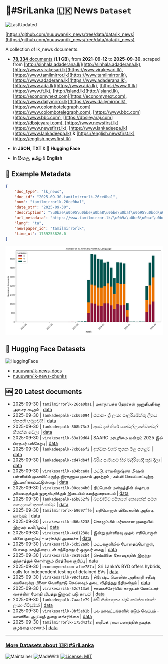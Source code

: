 # 📄#SriLanka 🇱🇰 News `Dataset`

![LastUpdated](https://img.shields.io/badge/last_updated-2025--10--01_00:05:52-green)

[https://github.com/nuuuwan/lk_news/tree/data/data/lk_news](https://github.com/nuuuwan/lk_news/tree/data/data/lk_news)

A collection of lk_news documents.

- [**78,334** documents](https://github.com/nuuuwan/lk_news/tree/data/data/lk_news) (**1.1 GB**), from **2021-09-12** to **2025-09-30**, scraped from [http://sinhala.adaderana.lk](http://sinhala.adaderana.lk), [https://www.virakesari.lk](https://www.virakesari.lk), [https://www.tamilmirror.lk](https://www.tamilmirror.lk), [https://www.adaderana.lk](https://www.adaderana.lk), [https://www.ada.lk](https://www.ada.lk), [https://www.ft.lk](https://www.ft.lk), [http://island.lk](http://island.lk), [https://economynext.com](https://economynext.com), [https://www.dailymirror.lk](https://www.dailymirror.lk), [https://www.colombotelegraph.com](https://www.colombotelegraph.com), [https://www.bbc.com](https://www.bbc.com), [https://dbsjeyaraj.com](https://dbsjeyaraj.com), [https://www.newsfirst.lk](https://www.newsfirst.lk), [https://www.lankadeepa.lk](https://www.lankadeepa.lk) & [https://english.newsfirst.lk](https://english.newsfirst.lk)

- In **JSON**, **TXT** & **🤗 Hugging Face**

- In **සිංහල**, **தமிழ்** & **English**

## 📝 Example Metadata

```json
{
    "doc_type": "lk_news",
    "doc_id": "2025-09-30-tamilmirrorlk-26ce0ba1",
    "num": "tamilmirrorlk-26ce0ba1",
    "date_str": "2025-09-30",
    "description": "\u0bae\u0b95\u0bbe\u0ba8\u0bbe\u0baf\u0b95\u0bcd\u0b95 \u0ba4\u0bc7\u0bb0\u0bb0\u0bcd\u0b95\u0bb3\u0bcd \u0b9c\u0ba9\u0bbe\u0ba4\u0bbf\u0baa\u0ba4\u0bbf\u0b95\u0bcd\u0b95\u0bc1 \u0b85\u0bb5\u0b9a\u0bb0 \u0b95\u0b9f\u0bbf\u0ba4\u0bae\u0bcd",
    "url_metadata": "https://www.tamilmirror.lk/\u0b9a\u0bc6\u0baf\u0bcd\u0ba4\u0bbf\u0b95\u0bb3\u0bcd/\u0bae\u0b95\u0bbe\u0ba8\u0bbe\u0baf\u0b95\u0bcd\u0b95-\u0ba4\u0bc7\u0bb0\u0bb0\u0bcd\u0b95\u0bb3\u0bcd-\u0b9c\u0ba9\u0bbe\u0ba4\u0bbf\u0baa\u0ba4\u0bbf\u0b95\u0bcd\u0b95\u0bc1-\u0b85\u0bb5\u0b9a\u0bb0-\u0b95\u0b9f\u0bbf\u0ba4\u0bae\u0bcd/175-365560",
    "lang": "ta",
    "newspaper_id": "tamilmirrorlk",
    "time_ut": 1759253826.0
}
```

![Chart](https://raw.githubusercontent.com/nuuuwan/lk_news/refs/heads/data/data/lk_news/docs_by_month_and_lang.png)

## 🤗 Hugging Face Datasets

![HuggingFace](https://img.shields.io/badge/-HuggingFace-FDEE21?style=for-the-badge&logo=HuggingFace)

- [nuuuwan/lk-news-docs](https://huggingface.co/datasets/nuuuwan/lk-news-docs)
- [nuuuwan/lk-news-chunks](https://huggingface.co/datasets/nuuuwan/lk-news-chunks)

## 🆕 20 Latest documents

- 2025-09-30 | `tamilmirrorlk-26ce0ba1` | மகாநாயக்க தேரர்கள் ஜனாதிபதிக்கு அவசர கடிதம் | [data](https://github.com/nuuuwan/lk_news/tree/data/data/lk_news/2020s/2025/2025-09-30-tamilmirrorlk-26ce0ba1)
- 2025-09-30 | `lankadeepalk-ccb65094` | ජපාන- ශ්‍රී ලංකා පාර්ලිමේන්තු ලීගය ජනපති හමුවෙයි | [data](https://github.com/nuuuwan/lk_news/tree/data/data/lk_news/2020s/2025/2025-09-30-lankadeepalk-ccb65094)
- 2025-09-30 | `lankadeepalk-808b73c3` | අපට දැන් හිරේ යනවද?උගන්වනවද? හිතන්න වෙලා | [data](https://github.com/nuuuwan/lk_news/tree/data/data/lk_news/2020s/2025/2025-09-30-lankadeepalk-808b73c3)
- 2025-09-30 | `virakesarilk-63a19d64` | SAARC மரபுரிமை மன்றம் 2025 இல் பிரதமர் பங்கேற்பு | [data](https://github.com/nuuuwan/lk_news/tree/data/data/lk_news/2020s/2025/2025-09-30-virakesarilk-63a19d64)
- 2025-09-30 | `lankadeepalk-7cb6e6f2` | ඉන්ධන වර්ග තුනක මිල පහළට | [data](https://github.com/nuuuwan/lk_news/tree/data/data/lk_news/2020s/2025/2025-09-30-lankadeepalk-7cb6e6f2)
- 2025-09-30 | `lankadeepalk-cd47db4f` | බිරිය සැමියාට සිර මැදිරියේදී කුඩ දීලා | [data](https://github.com/nuuuwan/lk_news/tree/data/data/lk_news/2020s/2025/2025-09-30-lankadeepalk-cd47db4f)
- 2025-09-30 | `virakesarilk-a34bca8a` | மட்டு. ராமகிருஷ்ண மிஷன் பள்ளியில் முகாமிட்டிருந்த இராணுவ முகாம் அகற்றம் ; கல்வி செயல்பாட்டிற்கு இடமளிக்கப்பட்டுள்ளது | [data](https://github.com/nuuuwan/lk_news/tree/data/data/lk_news/2020s/2025/2025-09-30-virakesarilk-a34bca8a)
- 2025-09-30 | `virakesarilk-00ceb4b0` | நிப்பொன் மன்றத்தின் ஸ்தாபக தலைவருக்கும் ஜனாதிபதிக்கும் இடையில் கலந்துரையாடல் | [data](https://github.com/nuuuwan/lk_news/tree/data/data/lk_news/2020s/2025/2025-09-30-virakesarilk-00ceb4b0)
- 2025-09-30 | `lankadeepalk-e5b852f9` | බඩෝවිට රජිතගේ කොකේන් සමග ගොලයෝ තුනක් මාට්ටු | [data](https://github.com/nuuuwan/lk_news/tree/data/data/lk_news/2020s/2025/2025-09-30-lankadeepalk-e5b852f9)
- 2025-09-30 | `tamilmirrorlk-b9697ffe` | எரிபொருள் விலைகளில் அதிரடி மாற்றம் | [data](https://github.com/nuuuwan/lk_news/tree/data/data/lk_news/2020s/2025/2025-09-30-tamilmirrorlk-b9697ffe)
- 2025-09-30 | `virakesarilk-d66a3238` | கொழும்பில் மர்மமான முறையில் இருவர் உயிரிழப்பு | [data](https://github.com/nuuuwan/lk_news/tree/data/data/lk_news/2020s/2025/2025-09-30-virakesarilk-d66a3238)
- 2025-09-30 | `virakesarilk-4c81238e` | இன்று நள்ளிரவு முதல் எரிபொருள் விலை குறைப்பு! -  எரிசக்தி அமைச்சு | [data](https://github.com/nuuuwan/lk_news/tree/data/data/lk_news/2020s/2025/2025-09-30-virakesarilk-4c81238e)
- 2025-09-30 | `virakesarilk-5cb52a9b` | மட்டக்குளியில் போதைப்பொருள், போதை மாத்திரையுடன் சந்தேகநபர் ஒருவர் கைது | [data](https://github.com/nuuuwan/lk_news/tree/data/data/lk_news/2020s/2025/2025-09-30-virakesarilk-5cb52a9b)
- 2025-09-30 | `virakesarilk-3e195cb4` | செய்வினை தோஷத்தில் இருந்து தற்காத்துக் கொள்ளும் பிரத்யேக குறிப்பு | [data](https://github.com/nuuuwan/lk_news/tree/data/data/lk_news/2020s/2025/2025-09-30-virakesarilk-3e195cb4)
- 2025-09-30 | `economynextcom-afbe787a` | Sri Lanka’s BYD offers hybrids, calls for independent testing of detained EVs | [data](https://github.com/nuuuwan/lk_news/tree/data/data/lk_news/2020s/2025/2025-09-30-economynextcom-afbe787a)
- 2025-09-30 | `virakesarilk-98cf1835` | சிரேஷ்ட பொலிஸ் அதிகாரி சதீஷ் கமகேவுக்கு பிணை வெளிநாடு செல்லவும் தடை விதித்தது நீதிமன்றம் | [data](https://github.com/nuuuwan/lk_news/tree/data/data/lk_news/2020s/2025/2025-09-30-virakesarilk-98cf1835)
- 2025-09-30 | `virakesarilk-52c713a6` | சாவகச்சேரியில் காருடன் மோட்டார் சைக்கிள் மோதி விபத்து இருவர் படு காயம்! | [data](https://github.com/nuuuwan/lk_news/tree/data/data/lk_news/2020s/2025/2025-09-30-virakesarilk-52c713a6)
- 2025-09-30 | `lankadeepalk-7aaa1e79` | කිරි නිෂ්පාදනය වැඩි කරන්න  ජපන්- ලංකා ගිවිසුමක් | [data](https://github.com/nuuuwan/lk_news/tree/data/data/lk_news/2020s/2025/2025-09-30-lankadeepalk-7aaa1e79)
- 2025-09-30 | `virakesarilk-8bf5eb1b` | பல மாவட்டங்களில் கடும் வெப்பம் – வானிலை ஆய்வுத் துறை எச்சரிக்கை | [data](https://github.com/nuuuwan/lk_news/tree/data/data/lk_news/2020s/2025/2025-09-30-virakesarilk-8bf5eb1b)
- 2025-09-30 | `tamilmirrorlk-175d43f2` | ஸ்ரீமத் ராமாயணத்தில் நடித்த குழந்தை மரணம் | [data](https://github.com/nuuuwan/lk_news/tree/data/data/lk_news/2020s/2025/2025-09-30-tamilmirrorlk-175d43f2)

---

### [More Datasets about 🇱🇰 #SriLanka](https://github.com/nuuuwan/lk_datasets)

![Maintainer](https://img.shields.io/badge/maintainer-nuuuwan-red)
![MadeWith](https://img.shields.io/badge/made_with-python-blue)
[![License: MIT](https://img.shields.io/badge/License-MIT-yellow.svg)](https://opensource.org/licenses/MIT)
